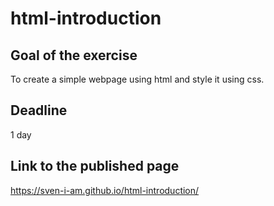 # html-introduction

## Goal of the exercise
To create a simple webpage using html and style it using css.

## Deadline
1 day

## Link to the published page
https://sven-i-am.github.io/html-introduction/